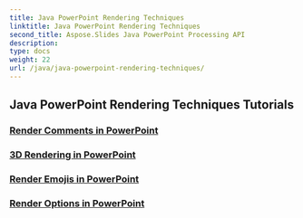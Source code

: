 ```yaml
---
title: Java PowerPoint Rendering Techniques
linktitle: Java PowerPoint Rendering Techniques
second_title: Aspose.Slides Java PowerPoint Processing API
description: 
type: docs
weight: 22
url: /java/java-powerpoint-rendering-techniques/
---
```


## Java PowerPoint Rendering Techniques Tutorials
### [Render Comments in PowerPoint](./render-comments-powerpoint/)
### [3D Rendering in PowerPoint](./3d-rendering-powerpoint/)
### [Render Emojis in PowerPoint](./render-emojis-powerpoint/)
### [Render Options in PowerPoint](./render-options-powerpoint/)